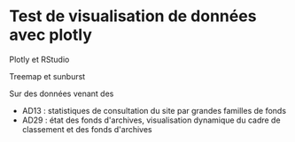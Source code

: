 # Test de visualisation de données avec plotly

Plotly et RStudio

Treemap et sunburst

Sur des données venant des 
* AD13 : statistiques de consultation du site par grandes familles de fonds
* AD29 : état des fonds d'archives, visualisation dynamique du cadre de classement et des fonds d'archives

